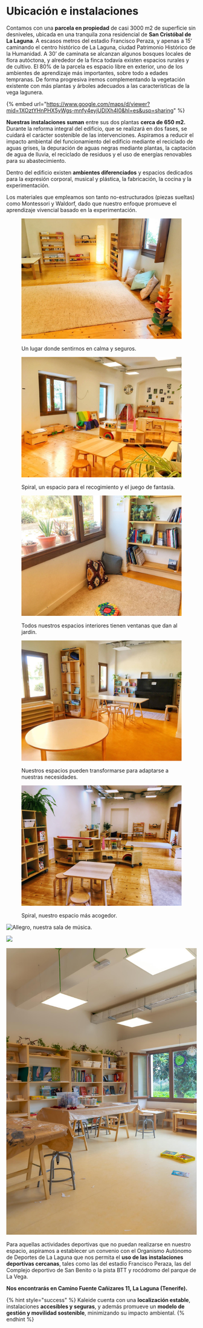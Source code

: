 # Ubicación e instalaciones

Contamos con una **parcela en propiedad** de casi 3000 m2 de superficie sin desniveles, ubicada en una tranquila zona residencial de **San Cristóbal de La Laguna**. A escasos metros del estadio Francisco Peraza, y apenas a 15’ caminando el centro histórico de La Laguna, ciudad Patrimonio Histórico de la Humanidad. A 30’ de caminata se alcanzan algunos bosques locales de flora autóctona, y alrededor de la finca todavía existen espacios rurales y de cultivo. El 80% de la parcela es espacio libre en exterior, uno de los ambientes de aprendizaje más importantes, sobre todo a edades tempranas. De forma progresiva iremos complementando la vegetación existente con más plantas y árboles adecuados a las características de la vega lagunera.

{% embed url="https://www.google.com/maps/d/viewer?mid=1XOztYHnPHX5yWgs-mnfy4eyjUDIXh4I0&hl=es&usp=sharing" %}

**Nuestras instalaciones suman** entre sus dos plantas **cerca de 650 m2.** Durante la reforma integral del edificio, que se realizará en dos fases, se cuidará el carácter sostenible de las intervenciones. Aspiramos a reducir el impacto ambiental del funcionamiento del edificio mediante el reciclado de aguas grises, la depuración de aguas negras mediante plantas, la captación de agua de lluvia, el reciclado de residuos y el uso de energías renovables para su abastecimiento.

Dentro del edificio existen **ambientes diferenciados** y espacios dedicados para la expresión corporal, musical y plástica, la fabricación, la cocina y la experimentación.

Los materiales que empleamos son tanto no-estructurados (piezas sueltas) como Montessori y Waldorf, dado que nuestro enfoque promueve el aprendizaje vivencial basado en la experimentación.&#x20;

<figure><img src="../.gitbook/assets/96469D1E-1E9A-4B34-8F21-7672D01BF428.jpg" alt=""><figcaption><p>Un lugar donde sentirnos en calma y seguros.</p></figcaption></figure>

<figure><img src="../.gitbook/assets/F2262A7F-322E-49D1-850A-1D219B70B608.jpg" alt=""><figcaption><p>Spiral, un espacio para el recogimiento y el juego de fantasía.</p></figcaption></figure>

<figure><img src="../.gitbook/assets/A5F33518-605B-4D86-94CC-CA109188E4C0.jpg" alt=""><figcaption><p>Todos nuestros espacios interiores tienen ventanas que dan al jardín.</p></figcaption></figure>

<figure><img src="../.gitbook/assets/71F1E8BA-D692-45E4-BC7F-F45EC6C7728E.jpg" alt=""><figcaption><p>Nuestros espacios pueden transformarse para adaptarse a nuestras necesidades.</p></figcaption></figure>

<figure><img src="../.gitbook/assets/IMG_9987.JPG" alt=""><figcaption><p>Spiral, nuestro espacio más acogedor.</p></figcaption></figure>

![Allegro, nuestra sala de música.](../.gitbook/assets/IMG\_6957.JPG)



![](../.gitbook/assets/IMG\_6956.JPG)

![Fractal, un espacio para descubrir el mundo que nos rodea.](../.gitbook/assets/DSC08298.jpg)

Para aquellas actividades deportivas que no puedan realizarse en nuestro espacio, aspiramos a establecer un convenio con el Organismo Autónomo de Deportes de La Laguna que nos permita el **uso de las instalaciones deportivas cercanas**, tales como las del estadio Francisco Peraza, las del Complejo deportivo de San Benito o la pista BTT y rocódromo del parque de La Vega.

**Nos encontrarás en Camino Fuente Cañizares 11, La Laguna (Tenerife).**

{% hint style="success" %}
Kaleide cuenta con una **localización estable**, instalaciones **accesibles y seguras**, y además promueve un **modelo de gestión y movilidad sostenible**, minimizando su impacto ambiental.
{% endhint %}

